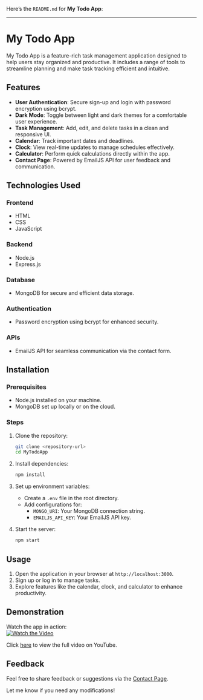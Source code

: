 Here’s the `README.md` for **My Todo App**:

---

# My Todo App  

My Todo App is a feature-rich task management application designed to help users stay organized and productive. It includes a range of tools to streamline planning and make task tracking efficient and intuitive.  

## Features  
- **User Authentication**: Secure sign-up and login with password encryption using bcrypt.  
- **Dark Mode**: Toggle between light and dark themes for a comfortable user experience.  
- **Task Management**: Add, edit, and delete tasks in a clean and responsive UI.  
- **Calendar**: Track important dates and deadlines.  
- **Clock**: View real-time updates to manage schedules effectively.  
- **Calculator**: Perform quick calculations directly within the app.  
- **Contact Page**: Powered by EmailJS API for user feedback and communication.  

## Technologies Used  
### Frontend  
- HTML  
- CSS  
- JavaScript  

### Backend  
- Node.js  
- Express.js  

### Database  
- MongoDB for secure and efficient data storage.  

### Authentication  
- Password encryption using bcrypt for enhanced security.  

### APIs  
- EmailJS API for seamless communication via the contact form.  

## Installation  
### Prerequisites  
- Node.js installed on your machine.  
- MongoDB set up locally or on the cloud.  

### Steps  
1. Clone the repository:  
   ```bash  
   git clone <repository-url>  
   cd MyTodoApp  
   ```  
2. Install dependencies:  
   ```bash  
   npm install  
   ```  
3. Set up environment variables:  
   - Create a `.env` file in the root directory.  
   - Add configurations for:  
     - `MONGO_URI`: Your MongoDB connection string.  
     - `EMAILJS_API_KEY`: Your EmailJS API key.  

4. Start the server:  
   ```bash  
   npm start  
   ```  

## Usage  
1. Open the application in your browser at `http://localhost:3000`.  
2. Sign up or log in to manage tasks.  
3. Explore features like the calendar, clock, and calculator to enhance productivity.  

## Demonstration  
Watch the app in action:  
[![Watch the Video](https://img.youtube.com/vi/p0C8Q29KkfQ/0.jpg)](https://www.youtube.com/watch?v=p0C8Q29KkfQ)  

Click [here](https://www.youtube.com/watch?v=p0C8Q29KkfQ) to view the full video on YouTube.  

## Feedback  
Feel free to share feedback or suggestions via the [Contact Page](#).  

Let me know if you need any modifications!
